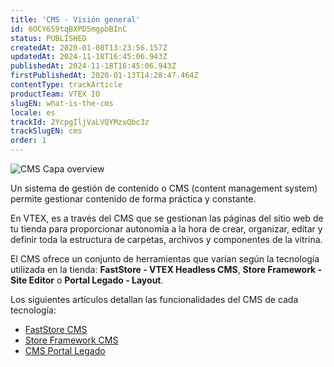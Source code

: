 ```yaml
---
title: 'CMS - Visión general'
id: 6OCY6S9tqBXPD5mgpbBInC
status: PUBLISHED
createdAt: 2020-01-08T13:23:56.157Z
updatedAt: 2024-11-18T16:45:06.943Z
publishedAt: 2024-11-18T16:45:06.943Z
firstPublishedAt: 2020-01-13T14:28:47.464Z
contentType: trackArticle
productTeam: VTEX IO
slugEN: what-is-the-cms
locale: es
trackId: 2YcpgIljVaLVQYMzxQbc3z
trackSlugEN: cms
order: 1
---
```


![CMS Capa overview](https://cdn.statically.io/gh/vtexdocs/help-center-content/refs/heads/main/docs/es/tracks/módulos-vtex-primeros-pasos/cms/o-que-e-o-cms_1.png)

Un sistema de gestión de contenido o CMS (content management system) permite gestionar contenido de forma práctica y constante.

En VTEX, es a través del CMS que se gestionan las páginas del sitio web de tu tienda para proporcionar autonomía a la hora de crear, organizar, editar y definir toda la estructura de carpetas, archivos y componentes de la vitrina.

El CMS ofrece un conjunto de herramientas que varían según la tecnología utilizada en la tienda: **FastStore - VTEX Headless CMS**, **Store Framework - Site Editor** o **Portal Legado - Layout**.

Los siguientes artículos detallan las funcionalidades del CMS de cada tecnología:

- [FastStore CMS](/es/tutorial/gestion-de-paginas--3DO6rBhZ1p3zndnFu5BgRt)
- [Store Framework CMS](/es/tracks/cms--2YcpgIljVaLVQYMzxQbc3z/4yB9wSl79cArd68aRBnBZ2)
- [CMS Portal Legado](/es/tutorial/que-es-el-cms-layout--EmO8u2WBj2W4MUQCS8262)

